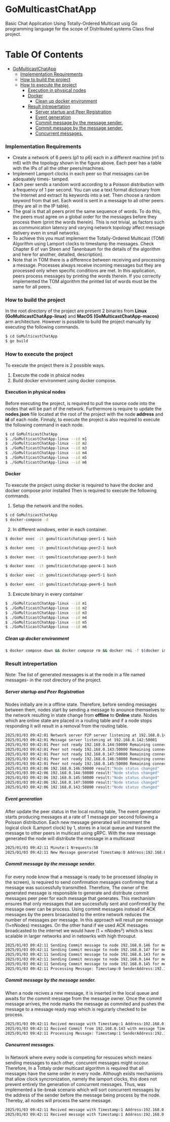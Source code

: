 # GoMulticastChatApp
Basic Chat Application Using Totally-Ordered Multicast usig Go programming language for the scope of Distributed systems Class final project.

# Table Of Contents

- [GoMulticastChatApp](#gomulticastchatapp)
  - [Implementation Requirements](#implementation-requirements)
  - [How to build the project](#how-to-build-the-project)
  - [How to execute the project](#how-to-execute-the-project)
    - [Execution in physical nodes](#execution-in-physical-nodes)
    - [Docker](#docker)
      - [Clean up docker environment](#clean-up-docker-environment)
    - [Result intrepertation](#result-intrepertation)
      - [Server startup and Peer Registration](#server-startup-and-peer-registration)
      - [Event generation](#event-generation)
      - [Commit message by the message sender.](#commit-message-by-the-message-sender)
      - [Commit message by the message sender.](#commit-message-by-the-message-sender)
      - [Concurrent messages.](#concurrent-messages)


### Implementation Requirements
* Create a network of 6 peers (p1 to p6) each in a different machine (m1 to m6) with the
topology shown in the figure above. Each peer has a table with the IPs of all the other
peers/machines.
* Implement Lamport clocks in each peer so that messages can be adequately times-
tamped.
* Each peer sends a random word according to a Poisson distribution with a frequency
of 1 per second. You can use a text format dictionary from the Internet and extract its
keywords into a set. Then choose a random keyword from that set. Each word is sent
in a message to all other peers (they are all in the IP table).
* The goal is that all peers print the same sequence of words. To do this, the peers must
agree on a global order for the messages before they process them (print the words
therein). This is not trivial, as factors such as communication latency and varying
network topology affect message delivery even in small networks.
* To achieve this you must implement the Totally-Ordered Multicast (TOM) Algorithm
using Lamport clocks to timestamp the messages. Check Chapter 6 of van Steen and
Tanenbaum for the details of the algorithm and here for another, detailed, description).
* Note that in TOM there is a difference between receiving and processing a message.
Processes always receive incoming messages but they are processed only when specific
conditions are met. In this application, peers process messages by printing the words
therein. If you correctly implemented the TOM algorithm the printed list of words must
be the same for all peers.

### How to build the project
In the root directory of the project are present 2 binaries from **Linux (GoMulticastChatApp-linux)** and **MacOS (GoMulticastChatApp-macos)** arm architecture. However is possible to build the project manually by executing the following commands.

```bash
$ cd GoMulticastChatApp
$ go build
```

### How to execute the project

To execute the project there is 2 possible ways.
1. Execute the code in phsical nodes
2. Build docker environment using docker compose.

#### Execution in physical nodes
Before executing the project, is required to pull the source code into the nodes that will be part of the network.
Furthermore is require to update the **nodes.json** file located at the root of the project with the node **address** and **id** of each node.
Finnaly, to execute the project is also required to execute the following command in each node.

```bash
$ cd GoMulticastChatApp
$ ./GoMulticastChatApp-linux --id m1
$ ./GoMulticastChatApp-linux --id m2
$ ./GoMulticastChatApp-linux --id m3
$ ./GoMulticastChatApp-linux --id m4
$ ./GoMulticastChatApp-linux --id m5
$ ./GoMulticastChatApp-linux --id m6
```

#### Docker
To execute the project using docker is required to have the docker and docker compose prior installed  Then is required to execute the following commands.

1. Setup the network and the nodes.
```bash
$ cd GoMulticastChatApp
$ docker-compose -d
```
2. In different windows, enter in each container.
```bash
$ docker exec -it gomulticastchatapp-peer1-1 bash
```
```bash
$ docker exec -it gomulticastchatapp-peer2-1 bash
```
```bash
$ docker exec -it gomulticastchatapp-peer3-1 bash
```
```bash
$ docker exec -it gomulticastchatapp-peer4-1 bash
```
```bash
$ docker exec -it gomulticastchatapp-peer5-1 bash
```
```bash
$ docker exec -it gomulticastchatapp-peer6-1 bash
```

3. Execute binary in every container
```bash
$ ./GoMulticastChatApp-linux --id m1
$ ./GoMulticastChatApp-linux --id m2
$ ./GoMulticastChatApp-linux --id m3
$ ./GoMulticastChatApp-linux --id m4
$ ./GoMulticastChatApp-linux --id m5
$ ./GoMulticastChatApp-linux --id m6
```
##### Clean up docker environment
```bash
$ docker compose down && docker compose rm && docker rmi -f $(docker images -aq)
```


### Result intrepertation
Note: The list of generated messages is at the node in a file named messages-<nodeID> in the root directory of the project.

##### Server startup and Peer Registration
Nodes initially are in a offline state. Therefore, before sending messages between them, nodes start by sending a message to anounce themselves to the network resulting in state change from **offline** to **Online** state.
Nodes which are online state are placed in a routing table and if a node stops responding it will result in a removal from the routing table.

```bash
2025/01/03 09:42:01 Network server P2P server listening at 192.168.0.142:50000
2025/01/03 09:42:01 Message server listening at 192.168.0.142:50001
2025/01/03 09:42:01 Peer not ready 192.168.0.144:50000 Remaining connection attempts:3
2025/01/03 09:42:01 Peer not ready 192.168.0.143:50000 Remaining connection attempts:3
2025/01/03 09:42:01 Peer not ready 192.168.0.147:50000 Remaining connection attempts:3
2025/01/03 09:42:01 Peer not ready 192.168.0.146:50000 Remaining connection attempts:3
2025/01/03 09:42:01 Peer not ready 192.168.0.145:50000 Remaining connection attempts:3
2025/01/03 09:42:06 192.168.0.146:50000 result:"Node status changed"
2025/01/03 09:42:06 192.168.0.144:50000 result:"Node status changed"
2025/01/03 09:42:06 192.168.0.145:50000 result:"Node status changed"
2025/01/03 09:42:06 192.168.0.147:50000 result:"Node status changed"
2025/01/03 09:42:06 192.168.0.143:50000 result:"Node status changed"
```

##### Event generation
After update the peer status in the local routing table, The event generator starts producing messages at a rate of 1 message per second following a Poisson distribution.
Each new message generated will increment the logical clock (Lamport clock) by 1, stores in a local queue and transmit the message to other peers in multicast using gRPC.
With the new message generated the node will distribute the message in a multicasst
```bash
2025/01/03 09:42:11 Minute:1 Nrequests:58
2025/01/03 09:42:11 New Message generated Timestamp:0 Address:192.168.0.142:50001 Data:Knapsack
```

##### Commit message by the message sender.
For every node know that a message is ready to be processed (display in the screen), Is required to send confirmation messages confirming that a message was successfully transmitted. Therefore, The owner of the generated message
is responsible to generate and distribute commit messages peer peer for each message that generates. This mechanism ensures that only messages that are successfully sent and confirmed by the message ower can be process.
Using commit messages instead of ACK messages by the peers broacasted to the entire network reduces the number of messages per message.
In this approach will result per message (1+nNodes) messages. On the other hand if we used ACK messages broadcasted to the internet we would have (1 + nNodes²) which is less scalable in larger networks and in netowrks with high throuput.

```bash
2025/01/03 09:42:11 Sending Commit message to node 192.168.0.146 for message {Timestamp: 0, Sender: 192.168.0.142:50001, Data:Knapsack}
2025/01/03 09:42:11 Sending Commit message to node 192.168.0.147 for message {Timestamp: 0, Sender: 192.168.0.142:50001, Data:Knapsack}
2025/01/03 09:42:11 Sending Commit message to node 192.168.0.143 for message {Timestamp: 0, Sender: 192.168.0.142:50001, Data:Knapsack}
2025/01/03 09:42:11 Sending Commit message to node 192.168.0.144 for message {Timestamp: 0, Sender: 192.168.0.142:50001, Data:Knapsack}
2025/01/03 09:42:11 Sending Commit message to node 192.168.0.145 for message {Timestamp: 0, Sender: 192.168.0.142:50001, Data:Knapsack}
2025/01/03 09:42:11 Processing Message: Timestamp:0 SenderAddress:192.168.0.142:50001 Data:Knapsack
```

##### Commit message by the message sender.
When a node recives a new message, it is inserted in the local queue and awaits for the commit message from the message owner. Once the commit message arrives, the node marks the message as commited and pushes the message to a message ready map which is regurarly checked to be process.
```bash
2025/01/03 09:42:11 Recived message with Timestamp:1 Address:192.168.0.143:50001 Data:Jelly
2025/01/03 09:42:11 Recived Commit from 192.168.0.143 with message Timestamp:1 Address:192.168.0.143:50001 Data:Jelly
2025/01/03 09:42:11 Processing Message: Timestamp:1 SenderAddress:192.168.0.143:50001 Data:Jelly
```

##### Concurrent messages.
In Network where every node is competing for resouces which means sending messages to each other, concurent messages might occour. Therefore, In a Tottaly order multicast algorithm is required that all messages have the same order in every node.
Although exists mechanisms that allow clock syncronization, namely the lamport clocks, this does not prevent entirely the generation of concurrent messages. Thus, was implemented a tie-break scenario which will sort concurrent messages by the address of the sender before the message being process by the node. Thereby, all nodes will process the same message.

```bash
2025/01/03 09:42:11 Recived message with Timestamp:1 Address:192.168.0.142:50001 Data:Jelly
2025/01/03 09:42:11 Recived message with Timestamp:1 Address:192.168.0.143:50001 Data:Jelly
```
